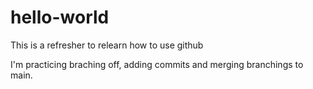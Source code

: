 # hello-world
This is a refresher to relearn how to use github

I'm practicing braching off, adding commits and merging branchings to main.
